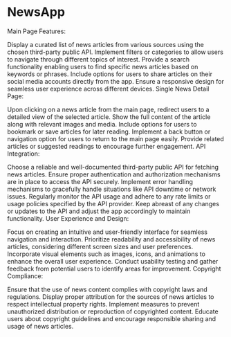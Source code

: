 # NewsApp
Main Page Features:

Display a curated list of news articles from various sources using the chosen third-party public API.
Implement filters or categories to allow users to navigate through different topics of interest.
Provide a search functionality enabling users to find specific news articles based on keywords or phrases.
Include options for users to share articles on their social media accounts directly from the app.
Ensure a responsive design for seamless user experience across different devices.
Single News Detail Page:

Upon clicking on a news article from the main page, redirect users to a detailed view of the selected article.
Show the full content of the article along with relevant images and media.
Include options for users to bookmark or save articles for later reading.
Implement a back button or navigation option for users to return to the main page easily.
Provide related articles or suggested readings to encourage further engagement.
API Integration:

Choose a reliable and well-documented third-party public API for fetching news articles.
Ensure proper authentication and authorization mechanisms are in place to access the API securely.
Implement error handling mechanisms to gracefully handle situations like API downtime or network issues.
Regularly monitor the API usage and adhere to any rate limits or usage policies specified by the API provider.
Keep abreast of any changes or updates to the API and adjust the app accordingly to maintain functionality.
User Experience and Design:

Focus on creating an intuitive and user-friendly interface for seamless navigation and interaction.
Prioritize readability and accessibility of news articles, considering different screen sizes and user preferences.
Incorporate visual elements such as images, icons, and animations to enhance the overall user experience.
Conduct usability testing and gather feedback from potential users to identify areas for improvement.
Copyright Compliance:

Ensure that the use of news content complies with copyright laws and regulations.
Display proper attribution for the sources of news articles to respect intellectual property rights.
Implement measures to prevent unauthorized distribution or reproduction of copyrighted content.
Educate users about copyright guidelines and encourage responsible sharing and usage of news articles.
